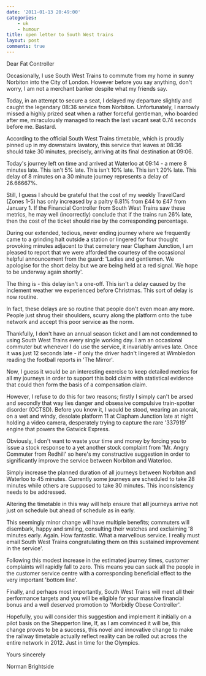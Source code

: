 ```yaml
---
date: '2011-01-13 20:49:00'
categories:
    - uk
    - humour
title: open letter to South West trains
layout: post
comments: true
---
```

Dear Fat Controller

Occasionally, I use South West Trains to commute from my home in sunny
Norbiton into the City of London. However before you say anything,
don't worry, I am not a merchant banker despite what my friends say.

Today, in an attempt to secure a seat, I delayed my departure slightly
and caught the legendary 08:36 service from Norbiton. Unfortunately, I
narrowly missed a highly prized seat when a rather forceful gentleman,
who boarded after me, miraculously managed to reach the last vacant
seat 0.74 seconds before me. Bastard.

According to the official South West Trains timetable, which is
proudly pinned up in my downstairs lavatory, this service that leaves
at 08:36 should take 30 minutes, precisely, arriving at its final
destination at 09:06.

Today's journey left on time and arrived at Waterloo at 09:14 - a mere
8 minutes late. This isn't 5% late. This isn't 10% late. This isn't
20% late. This delay of 8 minutes on a 30 minute journey represents a
delay of 26.66667%.

Still, I guess I should be grateful that the cost of my weekly
TravelCard (Zones 1-5) has only increased by a paltry 6.81% from
&pound;44 to &pound;47 from January 1. If the Financial Controller
from South West Trains saw these metrics, he may well (incorrectly)
conclude that if the trains run 26% late, then the cost of the ticket
should rise by the corresponding percentage.

During our extended, tedious, never ending journey where we frequently
came to a grinding halt outside a station or lingered for four thought
provoking minutes adjacent to that cemetery near Clapham Junction, I
am pleased to report that we were afforded the courtesy of the
occasional helpful announcement from the guard: 'Ladies and
gentlemen. We apologise for the short delay but we are being held at a
red signal. We hope to be underway again shortly'.

The thing is - this delay isn't a one-off. This isn't a delay caused
by the inclement weather we experienced before Christmas. This sort of
delay is now routine.

In fact, these delays are so routine that people don't even moan any
more. People just shrug their shoulders, scurry along the platform
onto the tube network and accept this poor service as the norm.

Thankfully, I don't have an annual season ticket and I am not
condemned to using South West Trains every single working day. I am an
occasional commuter but whenever I do use the service, it invariably
arrives late. Once it was just 12 seconds late - if only the driver
hadn't lingered at Wimbledon reading the football reports in 'The
Mirror'.

Now, I guess it would be an interesting exercise to keep detailed
metrics for all my journeys in order to support this bold claim with
statistical evidence that could then form the basis of a compensation
claim.

However, I refuse to do this for two reasons; firstly I simply can't
be arsed and secondly that way lies danger and obsessive compulsive
train-spotter disorder (OCTSD). Before you know it, I would be stood,
wearing an anorak, on a wet and windy, desolate platform 11 at Clapham
Junction late at night holding a video camera, desperately trying to
capture the rare '337919' engine that powers the Gatwick Express.

Obviously, I don't want to waste your time and money by forcing you to
issue a stock response to a yet another stock complaint from
'Mr. Angry Commuter from Redhill' so here's my constructive suggestion
in order to significantly improve the service between Norbiton and
Waterloo.

Simply increase the planned duration of all journeys between Norbiton
and Waterloo to 45 minutes. Currently some journeys are scheduled to
take 28 minutes while others are supposed to take 30 minutes. This
inconsistency needs to be addressed.

Altering the timetable in this way will help ensure that **all**
journeys arrive not just on schedule but ahead of schedule as in
early.

This seemingly minor change will have multiple benefits; commuters
will disembark, happy and smiling, consulting their watches and
exclaiming '8 minutes early. Again. How fantastic. What a marvellous
service. I really must email South West Trains congratulating them on
this sustained improvement in the service'.

Following this modest increase in the estimated journey times,
customer complaints will rapidly fall to zero. This means you can sack
all the people in the customer service centre with a corresponding
beneficial effect to the very important 'bottom line'.

Finally, and perhaps most importantly, South West Trains will meet all
their performance targets and you will be eligible for your massive
financial bonus and a well deserved promotion to 'Morbidly Obese
Controller'.

Hopefully, you will consider this suggestion and implement it
initially on a pilot basis on the Shepperton line, If, as I am
convinced it will be, this change proves to be a success, this novel
and innovative change to make the railway timetable actually reflect
reality can be rolled out across the entire network in 2012. Just in
time for the Olympics.

Yours sincerely

Norman Brightside
